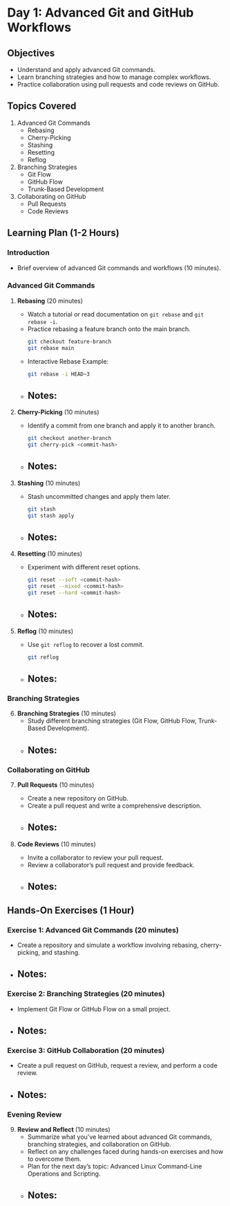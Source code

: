 # Day 1: Advanced Git and GitHub Workflows

## Objectives
- Understand and apply advanced Git commands.
- Learn branching strategies and how to manage complex workflows.
- Practice collaboration using pull requests and code reviews on GitHub.

## Topics Covered
1. Advanced Git Commands
    - Rebasing
    - Cherry-Picking
    - Stashing
    - Resetting
    - Reflog
2. Branching Strategies
    - Git Flow
    - GitHub Flow
    - Trunk-Based Development
3. Collaborating on GitHub
    - Pull Requests
    - Code Reviews

## Learning Plan (1-2 Hours)

### Introduction
- Brief overview of advanced Git commands and workflows (10 minutes).

### Advanced Git Commands
1. **Rebasing** (20 minutes)
    - Watch a tutorial or read documentation on `git rebase` and `git rebase -i`.
    - Practice rebasing a feature branch onto the main branch.
        ```sh
        git checkout feature-branch
        git rebase main
        ```
    - Interactive Rebase Example:
        ```sh
        git rebase -i HEAD~3
        ```
    - **Notes:**
        - 

2. **Cherry-Picking** (10 minutes)
    - Identify a commit from one branch and apply it to another branch.
        ```sh
        git checkout another-branch
        git cherry-pick <commit-hash>
        ```
    - **Notes:**
        - 

3. **Stashing** (10 minutes)
    - Stash uncommitted changes and apply them later.
        ```sh
        git stash
        git stash apply
        ```
    - **Notes:**
        - 

4. **Resetting** (10 minutes)
    - Experiment with different reset options.
        ```sh
        git reset --soft <commit-hash>
        git reset --mixed <commit-hash>
        git reset --hard <commit-hash>
        ```
    - **Notes:**
        - 

5. **Reflog** (10 minutes)
    - Use `git reflog` to recover a lost commit.
        ```sh
        git reflog
        ```
    - **Notes:**
        - 

### Branching Strategies
6. **Branching Strategies** (10 minutes)
    - Study different branching strategies (Git Flow, GitHub Flow, Trunk-Based Development).
    - **Notes:**
        - 

### Collaborating on GitHub
7. **Pull Requests** (10 minutes)
    - Create a new repository on GitHub.
    - Create a pull request and write a comprehensive description.
    - **Notes:**
        - 

8. **Code Reviews** (10 minutes)
    - Invite a collaborator to review your pull request.
    - Review a collaborator’s pull request and provide feedback.
    - **Notes:**
        - 

## Hands-On Exercises (1 Hour)

### Exercise 1: Advanced Git Commands (20 minutes)
- Create a repository and simulate a workflow involving rebasing, cherry-picking, and stashing.
- **Notes:**
    - 

### Exercise 2: Branching Strategies (20 minutes)
- Implement Git Flow or GitHub Flow on a small project.
- **Notes:**
    - 

### Exercise 3: GitHub Collaboration (20 minutes)
- Create a pull request on GitHub, request a review, and perform a code review.
- **Notes:**
    - 

### Evening Review
9. **Review and Reflect** (10 minutes)
    - Summarize what you've learned about advanced Git commands, branching strategies, and collaboration on GitHub.
    - Reflect on any challenges faced during hands-on exercises and how to overcome them.
    - Plan for the next day’s topic: Advanced Linux Command-Line Operations and Scripting.
    - **Notes:**
        - 

